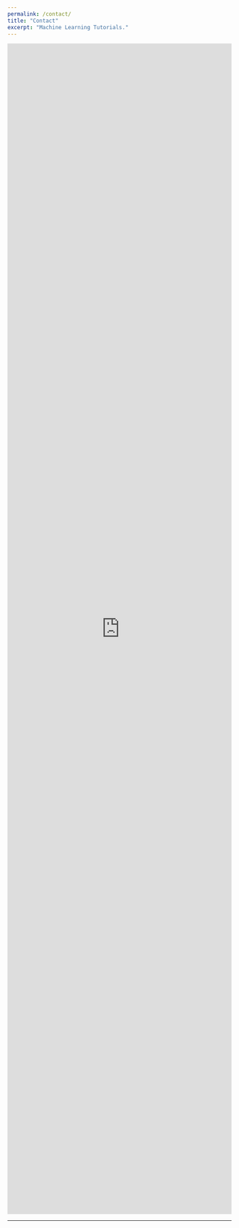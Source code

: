 ```yaml
---
permalink: /contact/
title: "Contact"
excerpt: "Machine Learning Tutorials."
---
```


<iframe src="https://docs.google.com/forms/d/e/1FAIpQLSe_YcMx9WeAElAC6Xb-9lvCd-nfCYbZ0ebu4iB1vCvthwrhEA/viewform?embedded=true" width="100%" height="2628" frameborder="0" marginheight="0" marginwidth="0">Loading…</iframe>

---
